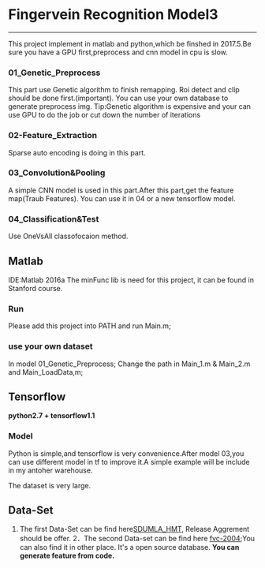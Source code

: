 # Fingervein Recognition Model3
---
This project implement in matlab and python,which be finshed in 2017.5.Be sure you have a GPU first,preprocess and cnn model in cpu is slow.

### 01_Genetic_Preprocess
This part use Genetic algorithm to finish remapping.
Roi detect and clip should be done first.(important).
You can use your own database to generate preprocess img.
Tip:Genetic algorithm is expensive and your can use GPU to do the job or cut down the number of iterations
### 02-Feature_Extraction
Sparse auto encoding is doing in this part.
### 03_Convolution&Pooling
A simple CNN model is used in this part.After this part,get the feature map(Traub Features). You can use it in 04 or a new tensorflow model.
### 04_Classification&Test
Use OneVsAll classofocaion method.
 
## Matlab
IDE:Matlab 2016a
The minFunc lib is need for this project, it can be found in Stanford course.
### Run
Please add this project into PATH and run Main.m;

### use your own dataset
In model 01_Genetic_Preprocess;  Change the path in Main_1.m & Main_2.m and Main_LoadData,m;
## Tensorflow
**python2.7 + tensorflow1.1**
### Model
Python is simple,and tensorflow is very convenience.After model 03,you can use different model in tf to improve it.A simple example will be include in my antoher warehouse.

The dataset is very large.
## Data-Set
1. The first Data-Set can be find here[SDUMLA_HMT](http://mla.sdu.edu.cn/info/1006/1195.htm), Release Aggrement should be offer.
2．The second Data-set can be find here [fvc-2004](http://bias.csr.unibo.it/fvc2004/download.asp);You can also find it in other place. It's a open source database.
**You can generate feature from code.**
